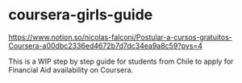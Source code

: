 # coursera-girls-guide

https://www.notion.so/nicolas-falconi/Postular-a-cursos-gratuitos-Coursera-a00dbc2336ed4672b7d7dc34ea9a8c59?pvs=4


This is a WIP step by step guide for students from Chile to apply for Financial Aid availability on Coursera. 

